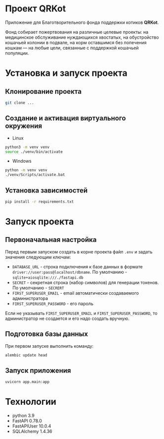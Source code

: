 # Проект QRKot

Приложение для Благотворительного фонда поддержки котиков **QRKot**.

Фонд собирает пожертвования на различные целевые проекты: на медицинское обслуживание нуждающихся хвостатых, на обустройство кошачьей колонии в подвале, на корм оставшимся без попечения кошкам — на любые цели, связанные с поддержкой кошачьей популяции.

# Установка и запуск проекта
## Клонирование проекта

```bash
git clone ...
```

## Создание и активация виртуального окружения

- Linux
```bash
python3 -m venv venv
source ./venv/bin/activate
```

- Windows
```cmd
python -m venv venv
./venv/Scripts/activate.bat
```

## Установка зависимостей

```bash
pip install -r requirements.txt
```

# Запуск проекта
## Первоначальная настройка
Перед первым запуском создать в корне проекта файл `.env` и задать значения 
следующим ключам:
- `DATABASE_URL` - строка подключения к базе данных в формате 
  `driver://user:pass@localhost/dbname`. По умолчанию - `sqlite+aiosqlite:///./fastapi.db`
- `SECRET` - секретная строка (набор символов) для генерации токенов. По 
  умолчанию - `SECRERT`
- `FIRST_SUPERUSER_EMAIL` - email автоматически создаваемого администратора
- `FIRST_SUPERUSER_PASSWORD` - его пароль

Если не указывать `FIRST_SUPERUSER_EMAIL` и `FIRST_SUPERUSER_PASSWORD`, то 
администратор не создается и его надо создать вручную.

## Подготовка базы данных

При первом запуске выполнить команду:
```bash
alembic update head
```

## Запуск приложения

```bash
uvicorn app.main:app
```

# Технологии

- python 3.9
- FastAPI 0.78.0
- FastAPIUser 10.0.4
- SQLAlchemy 1.4.36
